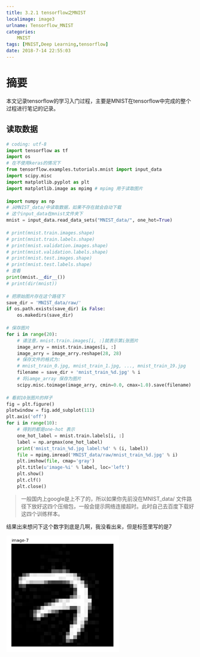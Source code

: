 ```yaml
---
title: 3.2.1 tensorflow之MNIST
localimage: image3
urlname: Tensorflow_MNIST
categories:
    MNIST
tags: [MNIST,Deep Learning,tensorflow]
date: 2018-7-14 22:55:03
---
```



# 摘要

本文记录tensorflow的学习入门过程，主要是MNIST在tensorflow中完成的整个过程进行笔记的记录。

<!-- more -->

## 读取数据

```python
# coding: utf-8
import tensorflow as tf
import os
# 在不使用keras的情况下
from tensorflow.examples.tutorials.mnist import input_data
import scipy.misc
import matplotlib.pyplot as plt
import matplotlib.image as mpimg # mpimg 用于读取图片

import numpy as np
# 从MNIST_data/中读取数据，如果不存在就会自动下载
# 这个input_data在mnist文件夹下
mnist = input_data.read_data_sets("MNIST_data/", one_hot=True)

# print(mnist.train.images.shape)
# print(mnist.train.labels.shape)
# print(mnist.validation.images.shape)
# print(mnist.validation.labels.shape)
# print(mnist.test.images.shape)
# print(mnist.test.labels.shape)
# 查看
print(mnist.__dir__())
# print(dir(mnist))

# 把原始图片存在这个路径下
save_dir = 'MNIST_data/raw/'
if os.path.exists(save_dir) is False:
	os.makedirs(save_dir)

# 保存图片
for i in range(20):
	# 请注意，mnist.train.images[i, :]就表示第i张图片
	image_arry = mnist.train.images[i, :]
	image_arry = image_arry.reshape(28, 28)
	# 保存文件的格式为:
	# mnist_train_0.jpg, mnist_train_1.jpg, ..., mnist_train_19.jpg
	filename = save_dir + 'mnist_train_%d.jpg' % i
	# 将iamge_array 保存为图片
	scipy.misc.toimage(image_arry, cmin=0.0, cmax=1.0).save(filename)

# 看前10张图片的样子
fig = plt.figure()
plotwindow = fig.add_subplot(111)
plt.axis('off')
for i in range(10):
	# 得到的都是one-hot 表示
	one_hot_label = mnist.train.labels[i, :]
	label = np.argmax(one_hot_label)
	print('mnist_train_%d.jpg label:%d' % (i, label))
	file = mpimg.imread('MNIST_data/raw/mnist_train_%d.jpg' % i)
	plt.imshow(file, cmap='gray')
	plt.title(u'image-%i' % label, loc='left')
	plt.show()
	plt.clf()
	plt.close()

```

> 一般国内上google是上不了的，所以如果你先前没在MNIST_data/ 文件路径下放好这四个压缩包，一般会提示网络连接超时。此时自己去百度下载好这四个训练样本。

结果出来想问下这个数字到底是几啊，我没看出来，但是标签里写的是7

![这个图像出来是数字7吗？](image3/MNIST_number_is7.png)

